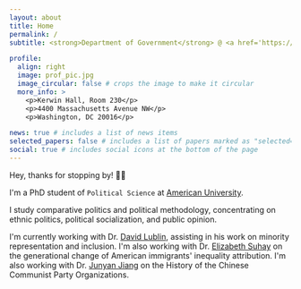 ```yaml
---
layout: about
title: Home
permalink: /
subtitle: <strong>Department of Government</strong> @ <a href='https://www.american.edu/'>American University</a>

profile:
  align: right
  image: prof_pic.jpg
  image_circular: false # crops the image to make it circular
  more_info: >
    <p>Kerwin Hall, Room 230</p>
    <p>4400 Massachusetts Avenue NW</p>
    <p>Washington, DC 20016</p>

news: true # includes a list of news items
selected_papers: false # includes a list of papers marked as "selected={true}"
social: true # includes social icons at the bottom of the page
---
```


Hey, thanks for stopping by! 👋🏼

I'm a PhD student of `Political Science` at [American University](https://www.american.edu/).

I study comparative politics and political methodology, concentrating on ethnic politics, political socialization, and public opinion.

I'm currently working with Dr. [David Lublin](https://www.american.edu/spa/faculty/dlublin.cfm), assisting in his work on minority representation and inclusion. I'm also working with Dr. [Elizabeth Suhay](https://www.american.edu/spa/faculty/suhay.cfm) on the generational change of American immigrants' inequality attribution. I'm also working with Dr. [Junyan Jiang](https://polisci.columbia.edu/content/junyan-jiang) on the History of the Chinese Communist Party Organizations.
